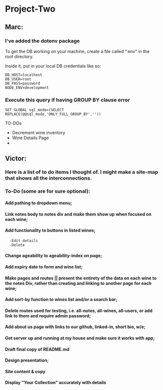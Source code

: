 # Project-Two

## Marc:

### I've added the dotenv package

To get the DB working on your machine, create a file called ".env" in the root directory.

Inside it, put in your local DB credentials like so:

```
DB_HOST=localhost
DB_USER=root
DB_PASS=password
NODE_ENV=development
```

### Execute this query if having GROUP BY clause error

```
SET GLOBAL sql_mode=(SELECT REPLACE(@@sql_mode,'ONLY_FULL_GROUP_BY',''))
```

TO-DOs

- Decrement wine inventory
- Wine Details Page
-

## Victor:

### Here is a list of to do items I thought of. I might make a site-map that shows all the interconnections.

### To-Do (some are for sure optional):

#### Add pathing to dropdown menu;

#### Link notes body to notes div and make them show up when focused on each wine;

#### Add functionality to buttons in listed wines;

      -Edit details
      -Delete

#### Change ageability to ageability-index on page;

#### Add expiry date to form and wine list;

#### Make pages and routes || present the entirety of the data on each wine to the notes Div, rather than creating and linking to another page for each wine;

#### Add sort-by function to wines list and/or a search bar;

#### Delete routes used for testing, i.e. all-notes, all-wines, all-users, or add link to them and require admin password;

#### Add about us page with links to our github, linked-in, short bio, w/e;

#### Get server up and running at my house and make sure it works with app;

#### Draft final copy of README.md

#### Design presentation;

#### Site content & copy

#### Display "Your Collection" accurately with details
